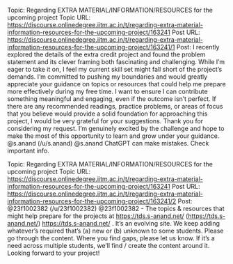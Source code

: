 Topic: Regarding EXTRA MATERIAL/INFORMATION/RESOURCES for the upcoming project
Topic URL: https://discourse.onlinedegree.iitm.ac.in/t/regarding-extra-material-information-resources-for-the-upcoming-project/163241
Post URL: https://discourse.onlinedegree.iitm.ac.in/t/regarding-extra-material-information-resources-for-the-upcoming-project/163241/1
Post:  I recently explored the details of the extra credit project and found the problem statement and its clever framing both fascinating and challenging. While I’m eager to take it on, I feel my current skill set might fall short of the project’s demands. I’m committed to pushing my boundaries and would greatly appreciate your guidance on topics or resources that could help me prepare more effectively during my free time. 
 I want to ensure I can contribute something meaningful and engaging, even if the outcome isn’t perfect. If there are any recommended readings, practice problems, or areas of focus that you believe would provide a solid foundation for approaching this project, I would be very grateful for your suggestions. 
 Thank you for considering my request. I’m genuinely excited by the challenge and hope to make the most of this opportunity to learn and grow under your guidance. 
 @s.anand (/u/s.anand) @s.anand 
 ChatGPT can make mistakes. Check important info. 

Topic: Regarding EXTRA MATERIAL/INFORMATION/RESOURCES for the upcoming project
Topic URL: https://discourse.onlinedegree.iitm.ac.in/t/regarding-extra-material-information-resources-for-the-upcoming-project/163241
Post URL: https://discourse.onlinedegree.iitm.ac.in/t/regarding-extra-material-information-resources-for-the-upcoming-project/163241/2
Post:  @23f1002382 (/u/23f1002382) @23f1002382  - The topics & resources that might help prepare for the projects at  https://tds.s-anand.net/ (https://tds.s-anand.net/) https://tds.s-anand.net/ . It’s an evolving site. We keep adding whatever’s required that’s (a) new or (b) unknown to some students. 
 Please go through the content. Where you find gaps, please let us know. If it’s a need across multiple students, we’ll find / create the content around it. 
 Looking forward to your project! 
